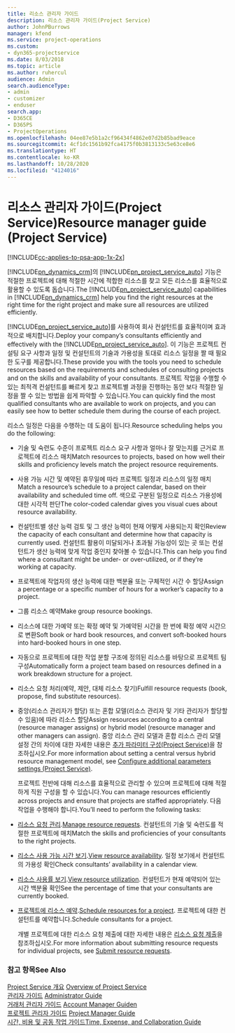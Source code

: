 ```yaml
---
title: 리소스 관리자 가이드
description: 리소스 관리자 가이드(Project Service)
author: JohnPBurrows
manager: kfend
ms.service: project-operations
ms.custom:
- dyn365-projectservice
ms.date: 8/03/2018
ms.topic: article
ms.author: ruhercul
audience: Admin
search.audienceType:
- admin
- customizer
- enduser
search.app:
- D365CE
- D365PS
- ProjectOperations
ms.openlocfilehash: 04ee87e5b1a2cf96434f4862e07d2b85bad9eace
ms.sourcegitcommit: 4cf1dc1561b92fca4175f0b3813133c5e63ce8e6
ms.translationtype: HT
ms.contentlocale: ko-KR
ms.lasthandoff: 10/28/2020
ms.locfileid: "4124016"
---
```

# <a name="resource-manager-guide-project-service"></a><span data-ttu-id="c0eed-103">리소스 관리자 가이드(Project Service)</span><span class="sxs-lookup"><span data-stu-id="c0eed-103">Resource manager guide (Project Service)</span></span>

[!INCLUDE[cc-applies-to-psa-app-1x-2x](../includes/cc-applies-to-psa-app-1x-2x.md)]

<span data-ttu-id="c0eed-104">[!INCLUDE[pn_dynamics_crm](../includes/pn-dynamics-crm.md)]의 [!INCLUDE[pn_project_service_auto](../includes/pn-project-service-auto.md)] 기능은 적절한 프로젝트에 대해 적절한 시간에 적합한 리소스를 찾고 모든 리소스를 효율적으로 활용할 수 있도록 돕습니다.</span><span class="sxs-lookup"><span data-stu-id="c0eed-104">The [!INCLUDE[pn_project_service_auto](../includes/pn-project-service-auto.md)] capabilities in [!INCLUDE[pn_dynamics_crm](../includes/pn-dynamics-crm.md)] help you find the right resources at the right time for the right project and make sure all resources are utilized efficiently.</span></span>  
  
 <span data-ttu-id="c0eed-105">[!INCLUDE[pn_project_service_auto](../includes/pn-project-service-auto.md)]를 사용하여 회사 컨설턴트를 효율적이며 효과적으로 배치합니다.</span><span class="sxs-lookup"><span data-stu-id="c0eed-105">Deploy your company’s consultants efficiently and effectively with the [!INCLUDE[pn_project_service_auto](../includes/pn-project-service-auto.md)].</span></span> <span data-ttu-id="c0eed-106">이 기능은 프로젝트 컨설팅 요구 사항과 일정 및 컨설턴트의 기술과 가용성을 토대로 리소스 일정을 짤 때 필요한 도구를 제공합니다.</span><span class="sxs-lookup"><span data-stu-id="c0eed-106">These provide you with the tools you need to schedule resources based on the requirements and schedules of consulting projects and on the skills and availability of your consultants.</span></span> <span data-ttu-id="c0eed-107">프로젝트 작업을 수행할 수 있는 최적격 컨설턴트를 빠르게 찾고 프로젝트별 과정을 진행하는 동안 보다 적절한 일정을 짤 수 있는 방법을 쉽게 파악할 수 있습니다.</span><span class="sxs-lookup"><span data-stu-id="c0eed-107">You can quickly find the most qualified consultants who are available to work on projects, and you can easily see how to better schedule them during the course of each project.</span></span>  
  
 <span data-ttu-id="c0eed-108">리소스 일정은 다음을 수행하는 데 도움이 됩니다.</span><span class="sxs-lookup"><span data-stu-id="c0eed-108">Resource scheduling helps you do the following:</span></span>  
  
- <span data-ttu-id="c0eed-109">기술 및 숙련도 수준이 프로젝트 리소스 요구 사항과 얼마나 잘 맞는지를 근거로 프로젝트에 리소스 매치</span><span class="sxs-lookup"><span data-stu-id="c0eed-109">Match resources to projects, based on how well their skills and proficiency levels match the project resource requirements.</span></span>  
  
- <span data-ttu-id="c0eed-110">사용 가능 시간 및 예약된 휴무일에 따라 프로젝트 일정과 리소스의 일정 매치</span><span class="sxs-lookup"><span data-stu-id="c0eed-110">Match a resource’s schedule to a project calendar, based on their availability and scheduled time off.</span></span> <span data-ttu-id="c0eed-111">색으로 구분된 일정으로 리소스 가용성에 대한 시각적 판단</span><span class="sxs-lookup"><span data-stu-id="c0eed-111">The color-coded calendar gives you visual cues about resource availability.</span></span>  
  
- <span data-ttu-id="c0eed-112">컨설턴트별 생산 능력 검토 및 그 생산 능력이 현재 어떻게 사용되는지 확인</span><span class="sxs-lookup"><span data-stu-id="c0eed-112">Review the capacity of each consultant and determine how that capacity is currently used.</span></span> <span data-ttu-id="c0eed-113">컨설턴트 활용이 미달되거나 초과될 가능성이 있는 곳 또는 컨설턴트가 생산 능력에 맞게 작업 중인지 찾아볼 수 있습니다.</span><span class="sxs-lookup"><span data-stu-id="c0eed-113">This can help you find where a consultant might be under- or over-utilized, or if they’re working at capacity.</span></span>  
  
- <span data-ttu-id="c0eed-114">프로젝트에 작업자의 생산 능력에 대한 백분율 또는 구체적인 시간 수 할당</span><span class="sxs-lookup"><span data-stu-id="c0eed-114">Assign a percentage or a specific number of hours for a worker’s capacity to a project.</span></span>  
  
- <span data-ttu-id="c0eed-115">그룹 리소스 예약</span><span class="sxs-lookup"><span data-stu-id="c0eed-115">Make group resource bookings.</span></span>  
  
- <span data-ttu-id="c0eed-116">리소스에 대한 가예약 또는 확정 예약 및 가예약된 시간을 한 번에 확정 예약 시간으로 변환</span><span class="sxs-lookup"><span data-stu-id="c0eed-116">Soft book or hard book resources, and convert soft-booked hours into hard-booked hours in one step.</span></span>  
  
- <span data-ttu-id="c0eed-117">자동으로 프로젝트에 대한 작업 분할 구조에 정의된 리소스를 바탕으로 프로젝트 팀 구성</span><span class="sxs-lookup"><span data-stu-id="c0eed-117">Automatically form a project team based on resources defined in a work breakdown structure for a project.</span></span>  
  
- <span data-ttu-id="c0eed-118">리소스 요청 처리(예약, 제안, 대체 리소스 찾기)</span><span class="sxs-lookup"><span data-stu-id="c0eed-118">Fulfill resource requests (book, propose, find substitute resources).</span></span>  
  
- <span data-ttu-id="c0eed-119">중앙(리소스 관리자가 할당) 또는 혼합 모델(리소스 관리자 및 기타 관리자가 할당할 수 있음)에 따라 리소스 할당</span><span class="sxs-lookup"><span data-stu-id="c0eed-119">Assign resources according to a central (resource manager assigns) or hybrid model (resource manager and other managers can assign).</span></span> <span data-ttu-id="c0eed-120">중앙 리소스 관리 모델과 혼합 리소스 관리 모델 설정 간의 차이에 대한 자세한 내용은 [추가 파라미터 구성(Project Service)](../psa/configure-additional-parameters-settings.md)을 참조하십시오.</span><span class="sxs-lookup"><span data-stu-id="c0eed-120">For more information about setting a central versus hybrid resource management model, see [Configure additional parameters settings (Project Service)](../psa/configure-additional-parameters-settings.md).</span></span>  
  
  <span data-ttu-id="c0eed-121">프로젝트 전반에 대해 리소스를 효율적으로 관리할 수 있으며 프로젝트에 대해 적절하게 직원 구성을 할 수 있습니다.</span><span class="sxs-lookup"><span data-stu-id="c0eed-121">You can manage resources efficiently across projects and ensure that projects are staffed appropriately.</span></span> <span data-ttu-id="c0eed-122">다음 작업을 수행해야 합니다.</span><span class="sxs-lookup"><span data-stu-id="c0eed-122">You’ll need to perform the following tasks:</span></span>  
  
- <span data-ttu-id="c0eed-123">[리소스 요청 관리](../psa/manage-resource-requests.md).</span><span class="sxs-lookup"><span data-stu-id="c0eed-123">[Manage resource requests](../psa/manage-resource-requests.md).</span></span> <span data-ttu-id="c0eed-124">컨설턴트의 기술 및 숙련도를 적절한 프로젝트에 매치</span><span class="sxs-lookup"><span data-stu-id="c0eed-124">Match the skills and proficiencies of your consultants to the right projects.</span></span>  
  
- <span data-ttu-id="c0eed-125">[리소스 사용 가능 시간 보기](../psa/view-resource-availability.md).</span><span class="sxs-lookup"><span data-stu-id="c0eed-125">[View resource availability](../psa/view-resource-availability.md).</span></span> <span data-ttu-id="c0eed-126">일정 보기에서 컨설턴트의 가용성 확인</span><span class="sxs-lookup"><span data-stu-id="c0eed-126">Check consultants’ availability in a calendar view.</span></span>  
  
- <span data-ttu-id="c0eed-127">[리소스 사용률 보기](../psa/view-resource-utilization.md).</span><span class="sxs-lookup"><span data-stu-id="c0eed-127">[View resource utilization](../psa/view-resource-utilization.md).</span></span> <span data-ttu-id="c0eed-128">컨설턴트가 현재 예약되어 있는 시간 백분율 확인</span><span class="sxs-lookup"><span data-stu-id="c0eed-128">See the percentage of time that your consultants are currently booked.</span></span>  
  
- <span data-ttu-id="c0eed-129">[프로젝트에 리소스 예약](../psa/schedule-resources-project.md).</span><span class="sxs-lookup"><span data-stu-id="c0eed-129">[Schedule resources for a project](../psa/schedule-resources-project.md).</span></span> <span data-ttu-id="c0eed-130">프로젝트에 대한 컨설턴트를 예약합니다.</span><span class="sxs-lookup"><span data-stu-id="c0eed-130">Schedule consultants for a project.</span></span>  
  
  <span data-ttu-id="c0eed-131">개별 프로젝트에 대한 리소스 요청 제출에 대한 자세한 내용은 [리소스 요청 제출](../psa/submit-resource-requests.md)을 참조하십시오.</span><span class="sxs-lookup"><span data-stu-id="c0eed-131">For more information about submitting resource requests for individual projects, see [Submit resource requests](../psa/submit-resource-requests.md).</span></span>  
  
### <a name="see-also"></a><span data-ttu-id="c0eed-132">참고 항목</span><span class="sxs-lookup"><span data-stu-id="c0eed-132">See Also</span></span>  
 <span data-ttu-id="c0eed-133">[Project Service 개요](../psa/overview.md) </span><span class="sxs-lookup"><span data-stu-id="c0eed-133">[Overview of Project Service](../psa/overview.md) </span></span>  
 <span data-ttu-id="c0eed-134">[관리자 가이드](../psa/admin-guide.md) </span><span class="sxs-lookup"><span data-stu-id="c0eed-134">[Administrator Guide](../psa/admin-guide.md) </span></span>  
 <span data-ttu-id="c0eed-135">[거래처 관리자 가이드](../psa/account-manager-guide.md) </span><span class="sxs-lookup"><span data-stu-id="c0eed-135">[Account Manager Guiden](../psa/account-manager-guide.md) </span></span>  
 <span data-ttu-id="c0eed-136">[프로젝트 관리자 가이드](../psa/project-manager-guide.md) </span><span class="sxs-lookup"><span data-stu-id="c0eed-136">[Project Manager Guide](../psa/project-manager-guide.md) </span></span>  
 [<span data-ttu-id="c0eed-137">시간, 비용 및 공동 작업 가이드</span><span class="sxs-lookup"><span data-stu-id="c0eed-137">Time, Expense, and Collaboration Guide</span></span>](../psa/time-expense-collaboration-guide.md)
